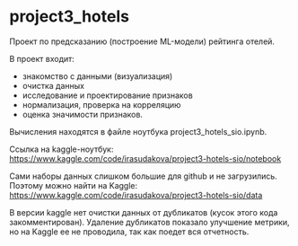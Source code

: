 # project3_hotels

Проект по предсказанию (построение ML-модели) рейтинга отелей.

В проект входит:
- знакомство с данными (визуализация)
- очистка данных
- исследование и проектирование признаков
- нормализация, проверка на корреляцию
- оценка значимости признаков.

Вычисления находятся в файле ноутбука project3_hotels_sio.ipynb.

Ссылка на kaggle-ноутбук:
https://www.kaggle.com/code/irasudakova/project3-hotels-sio/notebook

Сами наборы данных слишком большие для github и не загрузились. Поэтому можно найти на Kaggle:
https://www.kaggle.com/code/irasudakova/project3-hotels-sio/data

В версии kaggle нет очистки данных от дубликатов (кусок этого кода закомментирован).
Удаление дубликатов показало улучшение метрики, но на Kaggle ее не проводила, так как поедет вся отчетность.
